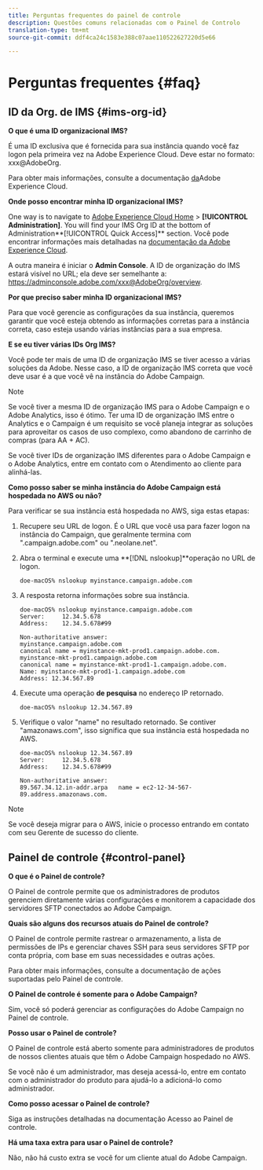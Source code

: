 ```yaml
---
title: Perguntas frequentes do painel de controle
description: Questões comuns relacionadas com o Painel de Controlo
translation-type: tm+mt
source-git-commit: ddf4ca24c1583e388c07aae110522627220d5e66

---
```



# Perguntas frequentes {#faq}

## ID da Org. de IMS {#ims-org-id}

**O que é uma ID organizacional IMS?**

É uma ID exclusiva que é fornecida para sua instância quando você faz logon pela primeira vez na Adobe Experience Cloud. Deve estar no formato: xxx@AdobeOrg.

Para obter mais informações, consulte a documentação [da](https://marketing.adobe.com/resources/help/en_US/mcloud/organizations.html)Adobe Experience Cloud.

**Onde posso encontrar minha ID organizacional IMS?**

One way is to navigate to [Adobe Experience Cloud Home](https://experiencecloud.adobe.com/) > **[!UICONTROL Administration]**. You will find your IMS Org ID at the bottom of Administration**[!UICONTROL Quick Access]** section. Você pode encontrar informações mais detalhadas na [documentação da Adobe Experience Cloud](https://marketing.adobe.com/resources/help/en_US/mcloud/organizations.html).

A outra maneira é iniciar o **Admin Console**. A ID de organização do IMS estará visível no URL; ela deve ser semelhante a: https://adminconsole.adobe.com/xxx@AdobeOrg/overview.

**Por que preciso saber minha ID organizacional IMS?**

Para que você gerencie as configurações da sua instância, queremos garantir que você esteja obtendo as informações corretas para a instância correta, caso esteja usando várias instâncias para a sua empresa.

**E se eu tiver várias IDs Org IMS?**

Você pode ter mais de uma ID de organização IMS se tiver acesso a várias soluções da Adobe. Nesse caso, a ID de organização IMS correta que você deve usar é a que você vê na instância do Adobe Campaign.

>[!NOTE]
>
>Se você tiver a mesma ID de organização IMS para o Adobe Campaign e o Adobe Analytics, isso é ótimo. Ter uma ID de organização IMS entre o Analytics e o Campaign é um requisito se você planeja integrar as soluções para aproveitar os casos de uso complexo, como abandono de carrinho de compras (para AA + AC).
>
>Se você tiver IDs de organização IMS diferentes para o Adobe Campaign e o Adobe Analytics, entre em contato com o Atendimento ao cliente para alinhá-las.

**Como posso saber se minha instância do Adobe Campaign está hospedada no AWS ou não?**

Para verificar se sua instância está hospedada no AWS, siga estas etapas:

1. Recupere seu URL de logon. É o URL que você usa para fazer logon na instância do Campaign, que geralmente termina com &quot;.campaign.adobe.com&quot; ou &quot;.neolane.net&quot;.
1. Abra o terminal e execute uma **[!DNL nslookup]**operação no URL de logon.

   `doe-macOS% nslookup myinstance.campaign.adobe.com`

1. A resposta retorna informações sobre sua instância.

   ```
   doe-macOS% nslookup myinstance.campaign.adobe.com
   Server:     12.34.5.678
   Address:    12.34.5.678#99
   
   Non-authoritative answer:
   myinstance.campaign.adobe.com
   canonical name = myinstance-mkt-prod1.campaign.adobe.com.
   myinstance-mkt-prod1.campaign.adobe.com
   canonical name = myinstance-mkt-prod1-1.campaign.adobe.com.
   Name: myinstance-mkt-prod1-1.campaign.adobe.com
   Address: 12.34.567.89
   ```

1. Execute uma operação **de pesquisa** no endereço IP retornado.

   `doe-macOS% nslookup 12.34.567.89`

1. Verifique o valor &quot;name&quot; no resultado retornado. Se contiver &quot;amazonaws.com&quot;, isso significa que sua instância está hospedada no AWS.

   ```
   doe-macOS% nslookup 12.34.567.89
   Server:     12.34.5.678
   Address:    12.34.5.678#99
   
   Non-authoritative answer:
   89.567.34.12.in-addr.arpa   name = ec2-12-34-567-89.address.amazonaws.com.
   ```

>[!NOTE]
>
>Se você deseja migrar para o AWS, inicie o processo entrando em contato com seu Gerente de sucesso do cliente.

## Painel de controle {#control-panel}

**O que é o Painel de controle?**

O Painel de controle permite que os administradores de produtos gerenciem diretamente várias configurações e monitorem a capacidade dos servidores SFTP conectados ao Adobe Campaign.

**Quais são alguns dos recursos atuais do Painel de controle?**

O Painel de controle permite rastrear o armazenamento, a lista de permissões de IPs e gerenciar chaves SSH para seus servidores SFTP por conta própria, com base em suas necessidades e outras ações.

Para obter mais informações, consulte a documentação de ações suportadas pelo Painel de controle.

**O Painel de controle é somente para o Adobe Campaign?**

Sim, você só poderá gerenciar as configurações do Adobe Campaign no Painel de controle.

**Posso usar o Painel de controle?**

O Painel de controle está aberto somente para administradores de produtos de nossos clientes atuais que têm o Adobe Campaign hospedado no AWS.

Se você não é um administrador, mas deseja acessá-lo, entre em contato com o administrador do produto para ajudá-lo a adicioná-lo como administrador.

**Como posso acessar o Painel de controle?**

Siga as instruções detalhadas na documentação Acesso ao Painel de controle.

**Há uma taxa extra para usar o Painel de controle?**

Não, não há custo extra se você for um cliente atual do Adobe Campaign.
